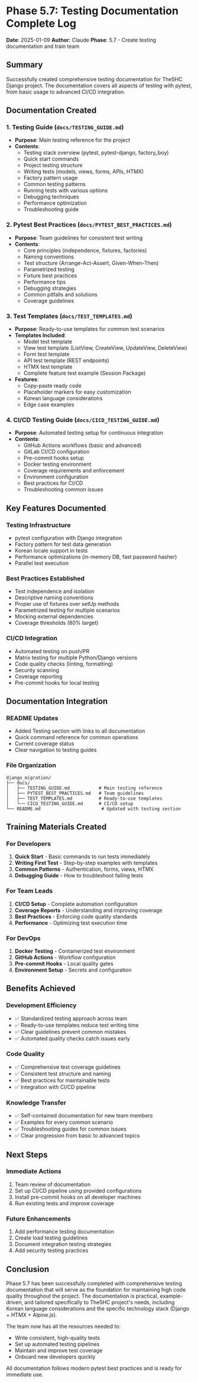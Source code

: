 # Phase 5.7: Testing Documentation Complete Log

**Date**: 2025-01-09
**Author**: Claude
**Phase**: 5.7 - Create testing documentation and train team

## Summary

Successfully created comprehensive testing documentation for The5HC Django project. The documentation covers all aspects of testing with pytest, from basic usage to advanced CI/CD integration.

## Documentation Created

### 1. Testing Guide (`docs/TESTING_GUIDE.md`)
- **Purpose**: Main testing reference for the project
- **Contents**:
  - Testing stack overview (pytest, pytest-django, factory_boy)
  - Quick start commands
  - Project testing structure
  - Writing tests (models, views, forms, APIs, HTMX)
  - Factory pattern usage
  - Common testing patterns
  - Running tests with various options
  - Debugging techniques
  - Performance optimization
  - Troubleshooting guide

### 2. Pytest Best Practices (`docs/PYTEST_BEST_PRACTICES.md`)
- **Purpose**: Team guidelines for consistent test writing
- **Contents**:
  - Core principles (independence, fixtures, factories)
  - Naming conventions
  - Test structure (Arrange-Act-Assert, Given-When-Then)
  - Parametrized testing
  - Fixture best practices
  - Performance tips
  - Debugging strategies
  - Common pitfalls and solutions
  - Coverage guidelines

### 3. Test Templates (`docs/TEST_TEMPLATES.md`)
- **Purpose**: Ready-to-use templates for common test scenarios
- **Templates Included**:
  - Model test template
  - View test template (ListView, CreateView, UpdateView, DeleteView)
  - Form test template
  - API test template (REST endpoints)
  - HTMX test template
  - Complete feature test example (Session Package)
- **Features**:
  - Copy-paste ready code
  - Placeholder markers for easy customization
  - Korean language considerations
  - Edge case examples

### 4. CI/CD Testing Guide (`docs/CICD_TESTING_GUIDE.md`)
- **Purpose**: Automated testing setup for continuous integration
- **Contents**:
  - GitHub Actions workflows (basic and advanced)
  - GitLab CI/CD configuration
  - Pre-commit hooks setup
  - Docker testing environment
  - Coverage requirements and enforcement
  - Environment configuration
  - Best practices for CI/CD
  - Troubleshooting common issues

## Key Features Documented

### Testing Infrastructure
- pytest configuration with Django integration
- Factory pattern for test data generation
- Korean locale support in tests
- Performance optimizations (in-memory DB, fast password hasher)
- Parallel test execution

### Best Practices Established
- Test independence and isolation
- Descriptive naming conventions
- Proper use of fixtures over setUp methods
- Parametrized testing for multiple scenarios
- Mocking external dependencies
- Coverage thresholds (80% target)

### CI/CD Integration
- Automated testing on push/PR
- Matrix testing for multiple Python/Django versions
- Code quality checks (linting, formatting)
- Security scanning
- Coverage reporting
- Pre-commit hooks for local testing

## Documentation Integration

### README Updates
- Added Testing section with links to all documentation
- Quick command reference for common operations
- Current coverage status
- Clear navigation to testing guides

### File Organization
```
django_migration/
├── docs/
│   ├── TESTING_GUIDE.md           # Main testing reference
│   ├── PYTEST_BEST_PRACTICES.md   # Team guidelines
│   ├── TEST_TEMPLATES.md          # Ready-to-use templates
│   └── CICD_TESTING_GUIDE.md      # CI/CD setup
└── README.md                       # Updated with testing section
```

## Training Materials Created

### For Developers
1. **Quick Start** - Basic commands to run tests immediately
2. **Writing First Test** - Step-by-step examples with templates
3. **Common Patterns** - Authentication, forms, views, HTMX
4. **Debugging Guide** - How to troubleshoot failing tests

### For Team Leads
1. **CI/CD Setup** - Complete automation configuration
2. **Coverage Reports** - Understanding and improving coverage
3. **Best Practices** - Enforcing code quality standards
4. **Performance** - Optimizing test execution time

### For DevOps
1. **Docker Testing** - Containerized test environment
2. **GitHub Actions** - Workflow configuration
3. **Pre-commit Hooks** - Local quality gates
4. **Environment Setup** - Secrets and configuration

## Benefits Achieved

### Development Efficiency
- ✅ Standardized testing approach across team
- ✅ Ready-to-use templates reduce test writing time
- ✅ Clear guidelines prevent common mistakes
- ✅ Automated quality checks catch issues early

### Code Quality
- ✅ Comprehensive test coverage guidelines
- ✅ Consistent test structure and naming
- ✅ Best practices for maintainable tests
- ✅ Integration with CI/CD pipeline

### Knowledge Transfer
- ✅ Self-contained documentation for new team members
- ✅ Examples for every common scenario
- ✅ Troubleshooting guides for common issues
- ✅ Clear progression from basic to advanced topics

## Next Steps

### Immediate Actions
1. Team review of documentation
2. Set up CI/CD pipeline using provided configurations
3. Install pre-commit hooks on all developer machines
4. Run existing tests and improve coverage

### Future Enhancements
1. Add performance testing documentation
2. Create load testing guidelines
3. Document integration testing strategies
4. Add security testing practices

## Conclusion

Phase 5.7 has been successfully completed with comprehensive testing documentation that will serve as the foundation for maintaining high code quality throughout the project. The documentation is practical, example-driven, and tailored specifically to The5HC project's needs, including Korean language considerations and the specific technology stack (Django + HTMX + Alpine.js).

The team now has all the resources needed to:
- Write consistent, high-quality tests
- Set up automated testing pipelines
- Maintain and improve test coverage
- Onboard new developers quickly

All documentation follows modern pytest best practices and is ready for immediate use.